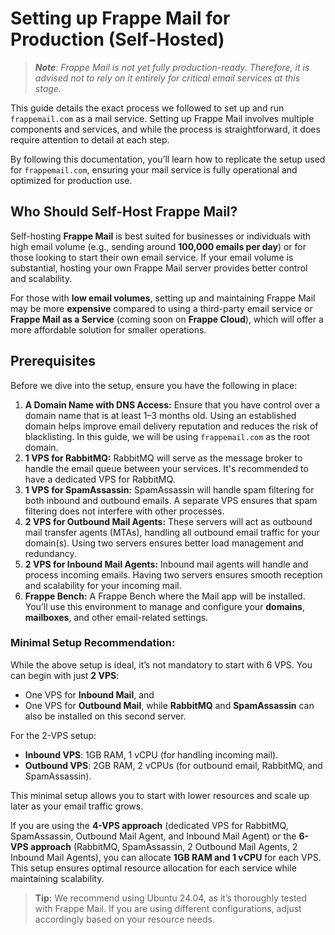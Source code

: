 # Setting up Frappe Mail for Production (Self-Hosted)

> _**Note**: Frappe Mail is not yet fully production-ready. Therefore, it is advised not to rely on it entirely for critical email services at this stage._

This guide details the exact process we followed to set up and run `frappemail.com` as a mail service. Setting up Frappe Mail involves multiple components and services, and while the process is straightforward, it does require attention to detail at each step.

By following this documentation, you’ll learn how to replicate the setup used for `frappemail.com`, ensuring your mail service is fully operational and optimized for production use.

## Who Should Self-Host Frappe Mail?

Self-hosting **Frappe Mail** is best suited for businesses or individuals with high email volume (e.g., sending around **100,000 emails per day**) or for those looking to start their own email service. If your email volume is substantial, hosting your own Frappe Mail server provides better control and scalability.

For those with **low email volumes**, setting up and maintaining Frappe Mail may be more **expensive** compared to using a third-party email service or **Frappe Mail as a Service** (coming soon on **Frappe Cloud**), which will offer a more affordable solution for smaller operations.

## Prerequisites

Before we dive into the setup, ensure you have the following in place:

1. **A Domain Name with DNS Access:** Ensure that you have control over a domain name that is at least 1–3 months old. Using an established domain helps improve email delivery reputation and reduces the risk of blacklisting. In this guide, we will be using `frappemail.com` as the root domain.
2. **1 VPS for RabbitMQ:** RabbitMQ will serve as the message broker to handle the email queue between your services. It's recommended to have a dedicated VPS for RabbitMQ.
3. **1 VPS for SpamAssassin:** SpamAssassin will handle spam filtering for both inbound and outbound emails. A separate VPS ensures that spam filtering does not interfere with other processes.
4. **2 VPS for Outbound Mail Agents:** These servers will act as outbound mail transfer agents (MTAs), handling all outbound email traffic for your domain(s). Using two servers ensures better load management and redundancy.
5. **2 VPS for Inbound Mail Agents:** Inbound mail agents will handle and process incoming emails. Having two servers ensures smooth reception and scalability for your incoming mail.
6. **Frappe Bench:** A Frappe Bench where the Mail app will be installed. You’ll use this environment to manage and configure your **domains**, **mailboxes**, and other email-related settings.

### Minimal Setup Recommendation:

While the above setup is ideal, it’s not mandatory to start with 6 VPS. You can begin with just **2 VPS**:

- One VPS for **Inbound Mail**, and
- One VPS for **Outbound Mail**, while **RabbitMQ** and **SpamAssassin** can also be installed on this second server.

For the 2-VPS setup:

- **Inbound VPS**: 1GB RAM, 1 vCPU (for handling incoming mail).
- **Outbound VPS**: 2GB RAM, 2 vCPUs (for outbound email, RabbitMQ, and SpamAssassin).

This minimal setup allows you to start with lower resources and scale up later as your email traffic grows.

If you are using the **4-VPS approach** (dedicated VPS for RabbitMQ, SpamAssassin, Outbound Mail Agent, and Inbound Mail Agent) or the **6-VPS approach** (RabbitMQ, SpamAssassin, 2 Outbound Mail Agents, 2 Inbound Mail Agents), you can allocate **1GB RAM and 1 vCPU** for each VPS. This setup ensures optimal resource allocation for each service while maintaining scalability.

> **Tip:** We recommend using Ubuntu 24.04, as it’s thoroughly tested with Frappe Mail. If you are using different configurations, adjust accordingly based on your resource needs.
